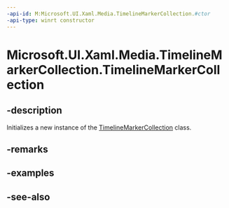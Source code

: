 ```yaml
---
-api-id: M:Microsoft.UI.Xaml.Media.TimelineMarkerCollection.#ctor
-api-type: winrt constructor
---
```


<!-- Method syntax
public TimelineMarkerCollection()
-->

# Microsoft.UI.Xaml.Media.TimelineMarkerCollection.TimelineMarkerCollection

## -description
Initializes a new instance of the [TimelineMarkerCollection](timelinemarkercollection.md) class.

## -remarks

## -examples

## -see-also
